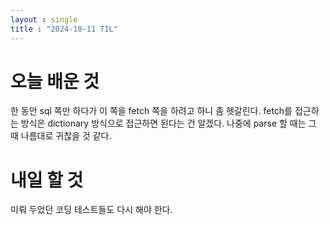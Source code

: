 ```yaml
---
layout : single
title : "2024-10-11 TIL"
---
```


# 오늘 배운 것 
한 동안 sql 쪽만 하다가 이 쪽을 fetch 쪽을 하려고 하니 좀 헷갈린다.
fetch를 접근하는 방식은 dictionary 방식으로 접근하면 된다는 건 알겠다. 
나중에 parse 할 때는 그 때 나름대로 귀찮을 것 같다.

# 내일 할 것
미뤄 두었던 코딩 테스트들도 다시 해야 한다.